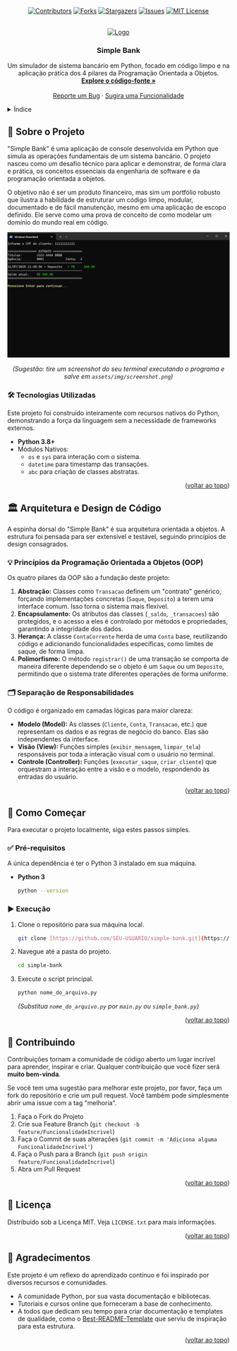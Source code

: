 <a name="readme-top"></a>

<div align="center">
  
  [![Contributors][contributors-shield]][contributors-url]
  [![Forks][forks-shield]][forks-url]
  [![Stargazers][stars-shield]][stars-url]
  [![Issues][issues-shield]][issues-url]
  [![MIT License][license-shield]][license-url]

</div>
<br />
<div align="center">
  <a href="https://github.com/voaneves/simple-bank">
    <img src="" alt="Logo" width="160" height="160">
  </a>
  <h3 align="center">Simple Bank</h3>
  <p align="center">
    Um simulador de sistema bancário em Python, focado em código limpo e na aplicação prática dos 4 pilares da Programação Orientada a Objetos.
    <br />
    <a href="https://github.com/voaneves/simple-bank"><strong>Explore o código-fonte »</strong></a>
    <br />
    <br />
    <a href="https://github.com/voaneves/simple-bank/issues">Reporte um Bug</a>
    ·
    <a href="https://github.com/voaneves/simple-bank/issues">Sugira uma Funcionalidade</a>
  </p>
</div>

<details>
  <summary>Índice</summary>
  <ol>
    <li>
      <a href="#-sobre-o-projeto">Sobre o Projeto</a>
      <ul>
        <li><a href="#-tecnologias-utilizadas">Tecnologias Utilizadas</a></li>
      </ul>
    </li>
    <li>
      <a href="#-arquitetura-e-design-de-código">Arquitetura e Design de Código</a>
      <ul>
        <li><a href="#-princípios-da-programação-orientada-a-objetos-oop">Princípios da Programação Orientada a Objetos (OOP)</a></li>
        <li><a href="#-separação-de-responsabilidades">Separação de Responsabilidades</a></li>
      </ul>
    </li>
    <li>
      <a href="#-como-começar">Como Começar</a>
      <ul>
        <li><a href="#-pré-requisitos">Pré-requisitos</a></li>
        <li><a href="#-execução">Execução</a></li>
      </ul>
    </li>
    <li><a href="#-contribuindo">Contribuindo</a></li>
    <li><a href="#-licença">Licença</a></li>
    <li><a href="#-agradecimentos">Agradecimentos</a></li>
  </ol>
</details>

## 🏦 Sobre o Projeto

"Simple Bank" é uma aplicação de console desenvolvida em Python que simula as operações fundamentais de um sistema bancário. O projeto nasceu como um desafio técnico para aplicar e demonstrar, de forma clara e prática, os conceitos essenciais da engenharia de software e da programação orientada a objetos.

O objetivo não é ser um produto financeiro, mas sim um portfólio robusto que ilustra a habilidade de estruturar um código limpo, modular, documentado e de fácil manutenção, mesmo em uma aplicação de escopo definido. Ele serve como uma prova de conceito de como modelar um domínio do mundo real em código.

<div align="center">
  <img src="assets/img/screenshot.png" alt="Screenshot do terminal executando o Simple Bank">
</div>
<p align="center"><i>(Sugestão: tire um screenshot do seu terminal executando o programa e salve em <code>assets/img/screenshot.png</code>)</i></p>

### 🛠️ Tecnologias Utilizadas

Este projeto foi construído inteiramente com recursos nativos do Python, demonstrando a força da linguagem sem a necessidade de frameworks externos.

* **Python 3.8+**
* Módulos Nativos:
    * `os` e `sys` para interação com o sistema.
    * `datetime` para timestamp das transações.
    * `abc` para criação de classes abstratas.

<p align="right">(<a href="#readme-top">voltar ao topo</a>)</p>

## 🏛️ Arquitetura e Design de Código

A espinha dorsal do "Simple Bank" é sua arquitetura orientada a objetos. A estrutura foi pensada para ser extensível e testável, seguindo princípios de design consagrados.

### 💡 Princípios da Programação Orientada a Objetos (OOP)

Os quatro pilares da OOP são a fundação deste projeto:

1.  **Abstração:** Classes como `Transacao` definem um "contrato" genérico, forçando implementações concretas (`Saque`, `Deposito`) a terem uma interface comum. Isso torna o sistema mais flexível.
2.  **Encapsulamento:** Os atributos das classes (`_saldo`, `_transacoes`) são protegidos, e o acesso a eles é controlado por métodos e propriedades, garantindo a integridade dos dados.
3.  **Herança:** A classe `ContaCorrente` herda de uma `Conta` base, reutilizando código e adicionando funcionalidades específicas, como limites de saque, de forma limpa.
4.  **Polimorfismo:** O método `registrar()` de uma transação se comporta de maneira diferente dependendo se o objeto é um `Saque` ou um `Deposito`, permitindo que o sistema trate diferentes operações de forma uniforme.

### 🗂️ Separação de Responsabilidades

O código é organizado em camadas lógicas para maior clareza:

-   **Modelo (Model):** As classes (`Cliente`, `Conta`, `Transacao`, etc.) que representam os dados e as regras de negócio do banco. Elas são independentes da interface.
-   **Visão (View):** Funções simples (`exibir_mensagem`, `limpar_tela`) responsáveis por toda a interação visual com o usuário no terminal.
-   **Controle (Controller):** Funções (`executar_saque`, `criar_cliente`) que orquestram a interação entre a visão e o modelo, respondendo às entradas do usuário.

<p align="right">(<a href="#readme-top">voltar ao topo</a>)</p>

## 🚀 Como Começar

Para executar o projeto localmente, siga estes passos simples.

### ✅ Pré-requisitos

A única dependência é ter o Python 3 instalado em sua máquina.

* **Python 3**
    ```sh
    python --version
    ```

### ▶️ Execução

1.  Clone o repositório para sua máquina local.
    ```sh
    git clone [https://github.com/SEU-USUARIO/simple-bank.git](https://github.com/SEU-USUARIO/simple-bank.git)
    ```
2.  Navegue até a pasta do projeto.
    ```sh
    cd simple-bank
    ```
3.  Execute o script principal.
    ```sh
    python nome_do_arquivo.py
    ```
    *(Substitua `nome_do_arquivo.py` por `main.py` ou `simple_bank.py`)*

<p align="right">(<a href="#readme-top">voltar ao topo</a>)</p>

## 🤝 Contribuindo

Contribuições tornam a comunidade de código aberto um lugar incrível para aprender, inspirar e criar. Qualquer contribuição que você fizer será **muito bem-vinda**.

Se você tem uma sugestão para melhorar este projeto, por favor, faça um fork do repositório e crie um pull request. Você também pode simplesmente abrir uma issue com a tag "melhoria".

1.  Faça o Fork do Projeto
2.  Crie sua Feature Branch (`git checkout -b feature/FuncionalidadeIncrivel`)
3.  Faça o Commit de suas alterações (`git commit -m 'Adiciona alguma FuncionalidadeIncrivel'`)
4.  Faça o Push para a Branch (`git push origin feature/FuncionalidadeIncrivel`)
5.  Abra um Pull Request

<p align="right">(<a href="#readme-top">voltar ao topo</a>)</p>

## 📜 Licença

Distribuído sob a Licença MIT. Veja `LICENSE.txt` para mais informações.

<p align="right">(<a href="#readme-top">voltar ao topo</a>)</p>

## 🙏 Agradecimentos

Este projeto é um reflexo do aprendizado contínuo e foi inspirado por diversos recursos e comunidades.

* A comunidade Python, por sua vasta documentação e bibliotecas.
* Tutoriais e cursos online que forneceram a base de conhecimento.
* A todos que dedicam seu tempo para criar documentação e templates de qualidade, como o [Best-README-Template](https://github.com/othneildrew/Best-README-Template) que serviu de inspiração para esta estrutura.

<p align="right">(<a href="#readme-top">voltar ao topo</a>)</p>

[contributors-shield]: https://img.shields.io/github/contributors/SEU-USUARIO/simple-bank.svg?style=for-the-badge
[contributors-url]: https://github.com/voaneves/simple-bank/graphs/contributors
[forks-shield]: https://img.shields.io/github/forks/SEU-USUARIO/simple-bank.svg?style=for-the-badge
[forks-url]: https://github.com/voaneves/simple-bank/network/members
[stars-shield]: https://img.shields.io/github/stars/SEU-USUARIO/simple-bank.svg?style=for-the-badge
[stars-url]: https://github.com/voaneves/simple-bank/stargazers
[issues-shield]: https://img.shields.io/github/issues/SEU-USUARIO/simple-bank.svg?style=for-the-badge
[issues-url]: https://github.com/voaneves/simple-bank/issues
[license-shield]: https://img.shields.io/github/license/SEU-USUARIO/simple-bank.svg?style=for-the-badge
[license-url]: https://github.com/voaneves/simple-bank/blob/main/LICENSE.txt
